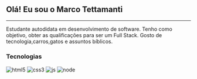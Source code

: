## Olá! Eu sou o Marco Tettamanti 
---
Estudante autodidata em desenvolvimento de software. Tenho como objetivo, obter as qualificações para ser um Full Stack. Gosto de tecnologia,carros,gatos e assuntos bíblicos.


### Tecnologias
<img align="center" src="https://img.shields.io/badge/HTML5-E34F26?style=for-the-badge&logo=html5&logoColor=white" alt="html5"> <img align="center" src="https://img.shields.io/badge/CSS3-1572B6?style=for-the-badge&logo=css3&logoColor=white" alt="css3"> <img align="center" src="https://img.shields.io/badge/JavaScript-323330?style=for-the-badge&logo=javascript&logoColor=F7DF1E" alt="js"> <img align="center" src="https://img.shields.io/badge/Node.js-43853D?style=for-the-badge&logo=node.js&logoColor=white" alt="node">

